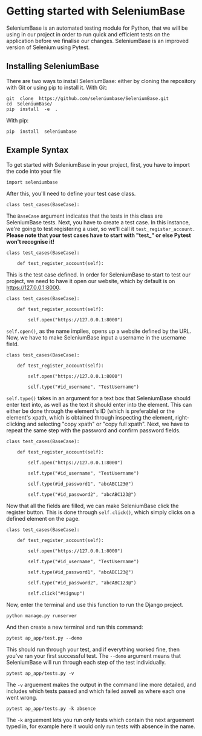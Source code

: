 ﻿# Getting started with SeleniumBase
SeleniumBase is an automated testing module for Python, that we will be using in our project in order to run quick and efficient tests on the application before we finalise our changes. SeleniumBase is an improved version of Selenium using Pytest.

## Installing SeleniumBase
There are two ways to install SeleniumBase: either by cloning the repository with Git or using pip to install it.
With Git:

    git  clone  https://github.com/seleniumbase/SeleniumBase.git
    cd  SeleniumBase/
    pip  install  -e  .

With pip:

    pip  install  seleniumbase

##  Example Syntax
To get started with SeleniumBase in your project, first, you have to import the code into your file

    import seleniumbase

After this, you'll need to define your test case class.

    class test_cases(BaseCase):
The `BaseCase` argument indicates that the tests in this class are SeleniumBase tests.
Next, you have to create a test case. In this instance, we're going to test registering a user, so we'll call it `test_register_account.` **Please note that your test cases have to start with "test_" or else Pytest won't recognise it!**

    class test_cases(BaseCase):
	    
	    def test_register_account(self):
This is the test case defined. In order for SeleniumBase to start to test our project, we need to have it open our website, which by default is on https://127.0.0.1:8000.

    class test_cases(BaseCase):
	    
	    def test_register_account(self):
		    
		    self.open("https://127.0.0.1:8000")
`self.open()`, as the name implies, opens up a website defined by the URL. 
Now, we have to make SeleniumBase input a username in the username field.

    class test_cases(BaseCase):
	    
	    def test_register_account(self):
		    
		    self.open("https://127.0.0.1:8000")
			
			self.type("#id_username", "TestUsername")
`self.type()` takes in an argument for a text box that SeleniumBase should enter text into, as well as the text it should enter into the element. This can either be done through the element's ID (which is preferable) or the element's xpath, which is obtained through inspecting the element, right-clicking and selecting "copy xpath" or "copy full xpath".
Next, we have to repeat the same step with the password and confirm password fields.

    class test_cases(BaseCase):
	    
	    def test_register_account(self):
		    
		    self.open("https://127.0.0.1:8000")
			
			self.type("#id_username", "TestUsername")

			self.type(#id_password1", "abcABC123@")

			self.type("#id_password2", "abcABC123@")

Now that all the fields are filled, we can make SeleniumBase click the register button. This is done through `self.click()`, which simply clicks on a defined element on the page.

    class test_cases(BaseCase):
	    
	    def test_register_account(self):
		    
		    self.open("https://127.0.0.1:8000")
			
			self.type("#id_username", "TestUsername")

			self.type(#id_password1", "abcABC123@")

			self.type("#id_password2", "abcABC123@")

			self.click("#signup")

Now, enter the terminal and use this function to run the Django project.

    python manage.py runserver
And then create a new terminal and run this command:

    pytest ap_app/test.py --demo
This should run through your test, and if everything worked fine, then you've ran your first successful test.
The `--demo` argument means that SeleniumBase will run through each step of the test individually.

    pytest ap_app/tests.py -v 
The `-v` arguement makes the output in the command line more detailed, and includes which tests passed and which failed aswell as where each one went wrong.

    pytest ap_app/tests.py -k absence
The `-k` arguement lets you run only tests which contain the next arguement typed in, for example here it would only run tests with absence in the name. 
